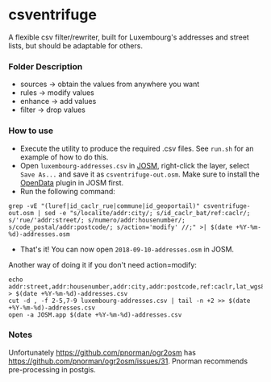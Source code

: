 csventrifuge
=====

A flexible csv filter/rewriter, built for Luxembourg's addresses and street lists, but should be adaptable for others.

### Folder Description

* sources -> obtain the values from anywhere you want
* rules -> modify values
* enhance -> add values
* filter -> drop values

### How to use

* Execute the utility to produce the required .csv files. See `run.sh` for an example of how to do this.
* Open `luxembourg-addresses.csv` in [JOSM](https://josm.openstreetmap.de/), right-click the layer, select `Save As...` and save it as `csventrifuge-out.osm`. Make sure to install the [OpenData](https://wiki.openstreetmap.org/wiki/JOSM/Plugins/OpenData) plugin in JOSM first.
* Run the following command:

``` shell
grep -vE "(luref|id_caclr_rue|commune|id_geoportail)" csventrifuge-out.osm | sed -e "s/localite/addr:city/; s/id_caclr_bat/ref:caclr/; s/'rue/'addr:street/; s/numero/addr:housenumber/; s/code_postal/addr:postcode/; s/action='modify' //;" >| $(date +%Y-%m-%d)-addresses.osm
```
* That's it! You can now open `2018-09-10-addresses.osm` in JOSM.

Another way of doing it if you don't need action=modify:

``` shell
echo addr:street,addr:housenumber,addr:city,addr:postcode,ref:caclr,lat_wgs84,lon_wgs84,commune > $(date +%Y-%m-%d)-addresses.csv
cut -d , -f 2-5,7-9 luxembourg-addresses.csv | tail -n +2 >> $(date +%Y-%m-%d)-addresses.csv
open -a JOSM.app $(date +%Y-%m-%d)-addresses.csv
```

### Notes

Unfortunately https://github.com/pnorman/ogr2osm has https://github.com/pnorman/ogr2osm/issues/31. Pnorman recommends pre-processing in postgis.

